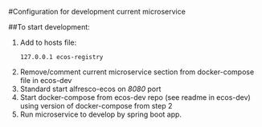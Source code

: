 #Configuration for development current microservice

##To start development:

1. Add to hosts file:
    ```
    127.0.0.1 ecos-registry
    ```
2. Remove/comment current microservice section from docker-compose file in ecos-dev
3. Standard start alfresco-ecos on _8080_ port
4. Start docker-compose from ecos-dev repo (see readme in ecos-dev) using version of docker-compose from step 2
4. Run microservice to develop by spring boot app.
